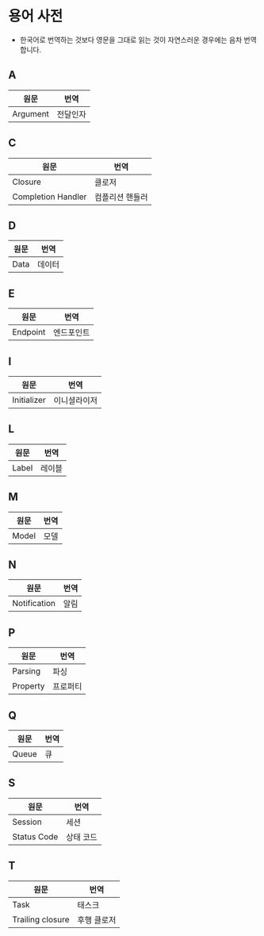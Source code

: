 # 용어 사전

- 한국어로 번역하는 것보다 영문을 그대로 읽는 것이 자연스러운 경우에는 음차 번역합니다.

## A

| 원문 | 번역 |
| -- | -- |
| Argument | 전달인자 |



## C

| 원문 | 번역 |
| -- | -- |
| Closure | 클로저 |
| Completion Handler | 컴플리션 핸들러 |




## D

| 원문 | 번역 |
| -- | -- |
| Data | 데이터 |



## E

| 원문 | 번역 |
| -- | -- |
| Endpoint | 엔드포인트 |



## I

| 원문 | 번역 |
| -- | -- |
| Initializer | 이니셜라이저 |



## L

| 원문 | 번역 |
| -- | -- |
| Label | 레이블 |



## M

| 원문 | 번역 |
| -- | -- |
| Model | 모델 |



## N

| 원문 | 번역 |
| -- | -- |
| Notification | 알림 |



## P

| 원문 | 번역 |
| -- | -- |
| Parsing | 파싱 |
| Property | 프로퍼티 |



## Q

| 원문 | 번역 |
| -- | -- |
| Queue | 큐 |



## S

| 원문 | 번역 |
| -- | -- |
| Session | 세션 |
| Status Code | 상태 코드 |



## T

| 원문 | 번역 |
| -- | -- |
| Task | 태스크 |
| Trailing closure | 후행 클로저 |

